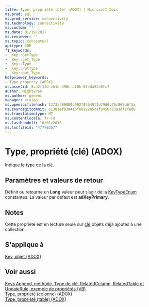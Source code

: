 ```yaml
---
title: Type, propriété (clé) (ADOX) | Microsoft Docs
ms.prod: sql
ms.prod_service: connectivity
ms.technology: connectivity
ms.custom: ''
ms.date: 01/19/2017
ms.reviewer: ''
ms.topic: conceptual
apitype: COM
f1_keywords:
- _Key::GetType
- _Key::get_Type
- _Key::Type
- _Key::PutType
- _Key::put_Type
helpviewer_keywords:
- Type property [ADOX]
ms.assetid: 8ca2f1fd-eb1e-490c-a28b-67eda92e0fc7
author: MightyPen
ms.author: genemi
manager: craigg
ms.openlocfilehash: 1273a269004c992f82649f1d79d0c75c862b6f3a
ms.sourcegitcommit: 61381ef939415fe019285def9450d7583df1fed0
ms.translationtype: MT
ms.contentlocale: fr-FR
ms.lasthandoff: 10/01/2018
ms.locfileid: "47779367"
---
```

# <a name="type-property-key-adox"></a>Type, propriété (clé) (ADOX)
Indique le type de la clé.  
  
## <a name="settings-and-return-values"></a>Paramètres et valeurs de retour  
 Définit ou retourne un **Long** valeur peut s’agir de la [KeyTypeEnum](../../../ado/reference/adox-api/keytypeenum.md) constantes. La valeur par défaut est **adKeyPrimary**.  
  
## <a name="remarks"></a>Notes  
 Cette propriété est en lecture seule sur [clé](../../../ado/reference/adox-api/key-object-adox.md) objets déjà ajoutés à une collection.  
  
## <a name="applies-to"></a>S'applique à  
 [Key, objet (ADOX)](../../../ado/reference/adox-api/key-object-adox.md)  
  
## <a name="see-also"></a>Voir aussi  
 [Keys Append, méthode, Type de clé, RelatedColumn, RelatedTable et UpdateRule, exemple de propriétés (VB)](../../../ado/reference/adox-api/keys-append-method-key-type-relatedcolumn-relatedtable-example-vb.md)   
 [Type, propriété (colonne) (ADOX)](../../../ado/reference/adox-api/type-property-column-adox.md)   
 [Type, propriété (table) (ADOX)](../../../ado/reference/adox-api/type-property-table-adox.md)
